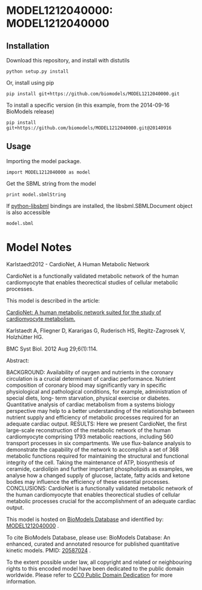 # MODEL1212040000: MODEL1212040000

## Installation

Download this repository, and install with distutils

`python setup.py install`

Or, install using pip

`pip install git+https://github.com/biomodels/MODEL1212040000.git`

To install a specific version (in this example, from the 2014-09-16 BioModels release)

`pip install git+https://github.com/biomodels/MODEL1212040000.git@20140916`

## Usage

Importing the model package.

`import MODEL1212040000 as model`

Get the SBML string from the model

`print model.sbmlString`

If [python-libsbml](https://pypi.python.org/pypi/python-libsbml) bindings are
installed, the libsbml.SBMLDocument object is also accessible

`model.sbml`


# Model Notes


Karlstaedt2012 - CardioNet, A Human Metabolic Network

CardioNet is a functionally validated metabolic network of the human
cardiomyocyte that enables theorectical studies of cellular metabolic
processes.

This model is described in the article:

[CardioNet: A human metabolic network suited for the study of cardiomyocyte
metabolism.](http://identifiers.org/pubmed/22929619)

Karlstaedt A, Fliegner D, Kararigas G, Ruderisch HS, Regitz-Zagrosek V,
Holzhütter HG.

BMC Syst Biol. 2012 Aug 29;6(1):114.

Abstract:

BACKGROUND: Availability of oxygen and nutrients in the coronary circulation
is a crucial determinant of cardiac performance. Nutrient composition of
coronary blood may significantly vary in specific physiological and
pathological conditions, for example, administration of special diets, long-
term starvation, physical exercise or diabetes. Quantitative analysis of
cardiac metabolism from a systems biology perspective may help to a better
understanding of the relationship between nutrient supply and efficiency of
metabolic processes required for an adequate cardiac output. RESULTS: Here we
present CardioNet, the first large-scale reconstruction of the metabolic
network of the human cardiomyocyte comprising 1793 metabolic reactions,
including 560 transport processes in six compartments. We use flux-balance
analysis to demonstrate the capability of the network to accomplish a set of
368 metabolic functions required for maintaining the structural and functional
integrity of the cell. Taking the maintenance of ATP, biosynthesis of
ceramide, cardiolipin and further important phospholipids as examples, we
analyse how a changed supply of glucose, lactate, fatty acids and ketone
bodies may influence the efficiency of these essential processes. CONCLUSIONS:
CardioNet is a functionally validated metabolic network of the human
cardiomyocyte that enables theorectical studies of cellular metabolic
processes crucial for the accomplishment of an adequate cardiac output.

This model is hosted on [BioModels Database](http://www.ebi.ac.uk/biomodels)
and identified by:
[MODEL1212040000](http://www.ebi.ac.uk/biomodels/MODEL1212040000) .

To cite BioModels Database, please use: BioModels Database: An enhanced,
curated and annotated resource for published quantitative kinetic models.
PMID: [20587024](http://identifiers.org/pubmed/20587024) .

To the extent possible under law, all copyright and related or neighbouring
rights to this encoded model have been dedicated to the public domain
worldwide. Please refer to [CC0 Public Domain
Dedication](http://creativecommons.org/publicdomain/zero/1.0/) for more
information.


